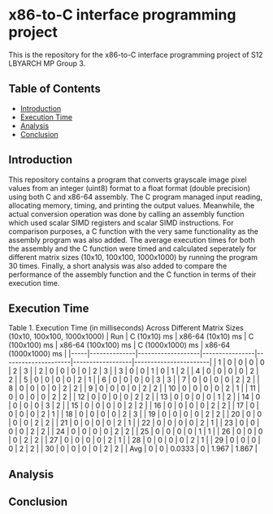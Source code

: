 # x86-to-C interface programming project
This is the repository for the x86-to-C interface programming project of S12 LBYARCH MP Group 3.

## Table of Contents
- [Introduction](#introduction)
- [Execution Time](#execution-time)
- [Analysis](#analysis)
- [Conclusion](#conclusion)
  
## Introduction
This repository contains a program that converts grayscale image pixel values from an integer (uint8) format to a float format (double precision) using both C and x86-64 assembly. The C program managed input reading, allocating memory, timing, and printing the output values. Meanwhile, the actual conversion operation was done by calling an assembly function which used scalar SIMD registers and scalar SIMD instructions. For comparison purposes, a C function with the very same functionality as the assembly program was also added. The average execution times for both the assembly and the C function were timed and calculated seperately for different matrix sizes (10x10, 100x100, 1000x1000) by running the program 30 times. Finally, a short analysis was also added to compare the performance of the assembly function and the C function in terms of their execution time.

## Execution Time
Table 1. Execution Time (in milliseconds) Across Different Matrix Sizes (10x10, 100x100, 1000x1000)
| Run | C (10x10) ms | x86-64 (10x10) ms | C (100x100) ms | x86-64 (100x100) ms | C (1000x1000) ms | x86-64 (1000x1000) ms |
|-----|--------------|-------------------|----------------|---------------------|------------------|-----------------------|
| 1   | 0            | 0                 | 0              | 0                   | 2                | 3                     |
| 2   | 0            | 0                 | 0              | 0                   | 2                | 3                     |
| 3   | 0            | 0                 | 1              | 0                   | 1                | 2                     |
| 4   | 0            | 0                 | 0              | 0                   | 2                | 2                     |
| 5   | 0            | 0                 | 0              | 0                   | 2                | 1                     |
| 6   | 0            | 0                 | 0              | 0                   | 3                | 3                     |
| 7   | 0            | 0                 | 0              | 0                   | 2                | 2                     |
| 8   | 0            | 0                 | 0              | 0                   | 2                | 2                     |
| 9   | 0            | 0                 | 0              | 0                   | 2                | 2                     |
| 10  | 0            | 0                 | 0              | 0                   | 2                | 1                     |
| 11  | 0            | 0                 | 0              | 0                   | 2                | 2                     |
| 12  | 0            | 0                 | 0              | 0                   | 2                | 2                     |
| 13  | 0            | 0                 | 0              | 0                   | 1                | 2                     |
| 14  | 0            | 0                 | 0              | 0                   | 3                | 2                     |
| 15  | 0            | 0                 | 0              | 0                   | 2                | 2                     |
| 16  | 0            | 0                 | 0              | 0                   | 2                | 2                     |
| 17  | 0            | 0                 | 0              | 0                   | 2                | 1                     |
| 18  | 0            | 0                 | 0              | 0                   | 2                | 3                     |
| 19  | 0            | 0                 | 0              | 0                   | 2                | 2                     |
| 20  | 0            | 0                 | 0              | 0                   | 2                | 2                     |
| 21  | 0            | 0                 | 0              | 0                   | 2                | 1                     |
| 22  | 0            | 0                 | 0              | 0                   | 2                | 1                     |
| 23  | 0            | 0                 | 0              | 0                   | 2                | 2                     |
| 24  | 0            | 0                 | 0              | 0                   | 2                | 2                     |
| 25  | 0            | 0                 | 0              | 0                   | 1                | 1                     |
| 26  | 0            | 0                 | 0              | 0                   | 2                | 2                     |
| 27  | 0            | 0                 | 0              | 0                   | 2                | 1                     |
| 28  | 0            | 0                 | 0              | 0                   | 2                | 1                     |
| 29  | 0            | 0                 | 0              | 0                   | 2                | 2                     |
| 30  | 0            | 0                 | 0              | 0                   | 2                | 2                     |
| Avg | 0            | 0                 | 0.0333         | 0                   | 1.967            | 1.867                 |



## Analysis


## Conclusion

